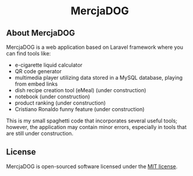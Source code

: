 <h1 align="center">
MercjaDOG
</h1>

## About MercjaDOG

MercjaDOG is a web application based on Laravel framework where you can find tools like:

- e-cigarette liquid calculator
- QR code generator
- multimedia player utilizing data stored in a MySQL database, playing from embed links
- dish recipe creation tool (eMeal) (under construction)
- notebook (under construction)
- product ranking (under construction)
- Cristiano Ronaldo funny feature (under construction)

This is my small spaghetti code that incorporates several useful tools; however, the application may contain minor errors, especially in tools that are still under construction.

## License

MercjaDOG is open-sourced software licensed under the [MIT license](https://opensource.org/licenses/MIT).
